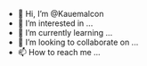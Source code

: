 - 👋 Hi, I’m @Kauemalcon
- 👀 I’m interested in ...
- 🌱 I’m currently learning ...
- 💞️ I’m looking to collaborate on ...
- 📫 How to reach me ...

<!---
Kauemalcon/Kauemalcon is a ✨ special ✨ repository because its `README.md` (this file) appears on your GitHub profile.
You can click the Preview link to take a look at your changes.
--->

